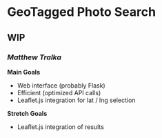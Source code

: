 # GeoTagged Photo Search
## WIP
### *Matthew Tralka*


**Main Goals**
- Web interface (probably Flask)
- Efficient (optimized API calls)
- Leaflet.js integration for lat / lng selection


**Stretch Goals**
- Leaflet.js integration of results







